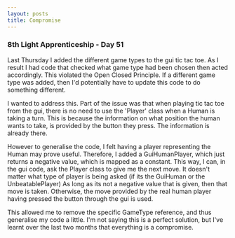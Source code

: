 ```yaml
---
layout: posts
title: Compromise
---
```

### 8th Light Apprenticeship - Day 51

Last Thursday I added the different game types to the gui tic tac toe. As I result I had code that checked what game type had been chosen then acted accordingly. This violated the Open Closed Principle. If a different game type was added, then I'd potentially have to update this code to do something different.

<!--break--> 

I wanted to address this. Part of the issue was that when playing tic tac toe from the gui, there is no need to use the 'Player' class when a Human is taking a turn. This is because the information on what position the human wants to take, is provided by the button they press. The information is already there.

However to generalise the code, I felt having a player representing the Human may prove useful. Therefore, I added a GuiHumanPlayer, which just returns a negative value, which is mapped as a constant. This way, I can, in the gui code, ask the Player class to give me the next move. It doesn't matter what type of player is being asked (if its the GuiHuman or the UnbeatablePlayer) As long as its not a negative value that is given, then that move is taken. Otherwise, the move provided by the real human player having pressed the button through the gui is used. 

This allowed me to remove the specific GameType reference, and thus generalise my code a little. I'm not saying this is a perfect solution, but I've learnt over the last two months that everything is a compromise. 

